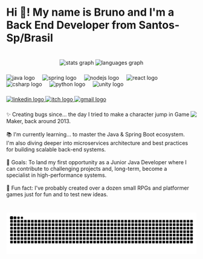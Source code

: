 <h1 align="left">Hi 👋! My name is Bruno and I'm a Back End Developer from Santos-Sp/Brasil</h1>

###

<br clear="both">

<div align="center">
  <img src="https://github-readme-stats.vercel.app/api?username=brunoydev&hide_title=true&hide_rank=true&show_icons=true&include_all_commits=true&count_private=true&disable_animations=false&theme=dracula&locale=en&hide_border=false&order=0" height="150" alt="stats graph"  />
  
  <img src="https://github-readme-stats.vercel.app/api/top-langs?username=brunoydev&locale=en&hide_title=false&layout=compact&card_width=320&langs_count=5&theme=dracula&hide_border=false&order=2" height="150" alt="languages graph"  />
</div>

###

<div align="left">
  <img src="https://cdn.jsdelivr.net/gh/devicons/devicon/icons/java/java-original.svg" height="42" alt="java logo"  />
  <img width="12" />
  <img src="https://cdn.jsdelivr.net/gh/devicons/devicon/icons/spring/spring-original.svg" height="42" alt="spring logo"  />
  <img width="12" />
  <img src="https://cdn.jsdelivr.net/gh/devicons/devicon/icons/nodejs/nodejs-original.svg" height="42" alt="nodejs logo"  />
  <img width="12" />
  <img src="https://cdn.jsdelivr.net/gh/devicons/devicon/icons/react/react-original.svg" height="42" alt="react logo"  />
  <img width="12" />
  <img src="https://cdn.jsdelivr.net/gh/devicons/devicon/icons/csharp/csharp-original.svg" height="42" alt="csharp logo"  />
  <img width="12" />
  <img src="https://cdn.jsdelivr.net/gh/devicons/devicon/icons/python/python-original.svg" height="42" alt="python logo"  />
  <img width="12" />
  <img src="https://cdn.jsdelivr.net/gh/devicons/devicon/icons/unity/unity-original.svg" height="42" alt="unity logo"  />
</div>

###

<div align="left">
  <a href="https://www.linkedin.com/in/brunogarciaydev/" target="_blank">
    <img src="https://img.shields.io/static/v1?message=LinkedIn&logo=linkedin&label=&color=0077B5&logoColor=white&labelColor=&style=for-the-badge" height="35" alt="linkedin logo"  />
  </a>
  <a href="https://ykkos2.itch.io/" target="_blank">
    <img src="https://img.shields.io/static/v1?message=itch.io&logo=itch&label=&color=000000&logoColor=white&labelColor=&style=for-the-badge" height="35" alt="itch logo"  />
  </a>
  <a href="mailto:bruno.rogues.garcia@gmail.com" target="_blank">
    <img src="https://img.shields.io/static/v1?message=Gmail&logo=gmail&label=&color=D14836&logoColor=white&labelColor=&style=for-the-badge" height="35" alt="gmail logo"  />
  </a>
</div>

###

<img align="right" height="150" src="https://media.tenor.com/PLIr_VkF6ywAAAAM/ghostedvpn-hacker-cat.gif"  />

###

<p align="left">✨ Creating bugs since... the day I tried to make a character jump in Game Maker, back around 2013.<br><br>📚 I'm currently learning... to master the Java & Spring Boot ecosystem. I'm also diving deeper into microservices architecture and best practices for building scalable back-end systems.<br><br>🎯 Goals: To land my first opportunity as a Junior Java Developer where I can contribute to challenging projects and, long-term, become a specialist in high-performance systems.<br><br>🎲 Fun fact: I've probably created over a dozen small RPGs and platformer games just for fun and to test new ideas.</p>

###

<br clear="both">

<img src="https://raw.githubusercontent.com/brunoydev/brunoydev/output/snake.svg" alt="Snake animation" />

###
